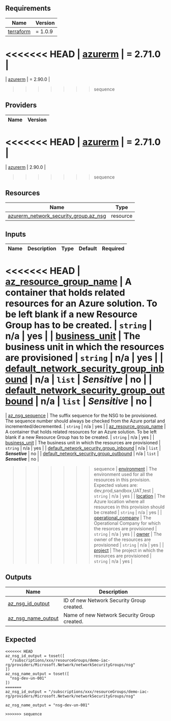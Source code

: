 <!-- BEGIN_TF_DOCS -->
## Requirements

| Name | Version |
|------|---------|
| <a name="requirement_terraform"></a> [terraform](#requirement\_terraform) | = 1.0.9 |
<<<<<<< HEAD
| <a name="requirement_azurerm"></a> [azurerm](#requirement\_azurerm) | = 2.71.0 |
=======
| <a name="requirement_azurerm"></a> [azurerm](#requirement\_azurerm) | = 2.90.0 |
>>>>>>> sequence

## Providers

| Name | Version |
|------|---------|
<<<<<<< HEAD
| <a name="provider_azurerm"></a> [azurerm](#provider\_azurerm) | = 2.71.0 |
=======
| <a name="provider_azurerm"></a> [azurerm](#provider\_azurerm) | 2.90.0 |

>>>>>>> sequence
## Resources

| Name | Type |
|------|------|
| [azurerm_network_security_group.az_nsg](https://registry.terraform.io/providers/hashicorp/azurerm/latest/docs/resources/network_security_group) | resource |

## Inputs

| Name | Description | Type | Default | Required |
|------|-------------|------|---------|:--------:|
<<<<<<< HEAD
| <a name="input_az_resource_group_name"></a> [az\_resource\_group\_name](#input\_az\_resource\_group\_name) | A container that holds related resources for an Azure solution. To be left blank if a new Resource Group has to be created. | `string` | n/a | yes |
| <a name="input_business_unit"></a> [business\_unit](#input\_business\_unit) | The business unit in which the resources are provisioned | `string` | n/a | yes |
| <a name="input_default_network_security_group_inbound"></a> [default\_network\_security\_group\_inbound](#input\_default\_network\_security\_group\_inbound) | n/a | `list` | ***Sensitive*** | no |
| <a name="input_default_network_security_group_outbound"></a> [default\_network\_security\_group\_outbound](#input\_default\_network\_security\_group\_outbound) | n/a | `list` | ***Sensitive*** | no |
=======
| <a name="input_az_nsg_sequence"></a> [az\_nsg\_sequence](#input\_az\_nsg\_sequence) | The suffix sequence for the NSG to be provisioned. The sequence number should always be checked from the Azure portal and incremented/decremented. | `string` | n/a | yes |
| <a name="input_az_resource_group_name"></a> [az\_resource\_group\_name](#input\_az\_resource\_group\_name) | A container that holds related resources for an Azure solution. To be left blank if a new Resource Group has to be created. | `string` | n/a | yes |
| <a name="input_business_unit"></a> [business\_unit](#input\_business\_unit) | The business unit in which the resources are provisioned | `string` | n/a | yes |
| <a name="input_default_network_security_group_inbound"></a> [default\_network\_security\_group\_inbound](#input\_default\_network\_security\_group\_inbound) | n/a | `list` | ***Sensetive*** | no |
| <a name="input_default_network_security_group_outbound"></a> [default\_network\_security\_group\_outbound](#input\_default\_network\_security\_group\_outbound) | n/a | `list` | ***Sensetive*** | no |
>>>>>>> sequence
| <a name="input_environment"></a> [environment](#input\_environment) | The environment used for all the resources in this provision.<br>Expected values are: dev,prod,sandbox,UAT,test | `string` | n/a | yes |
| <a name="input_location"></a> [location](#input\_location) | The Azure location where all resources in this provision should be created | `string` | n/a | yes |
| <a name="input_operational_company"></a> [operational\_company](#input\_operational\_company) | The Operational Company for which the resorces are provisioned | `string` | n/a | yes |
| <a name="input_owner"></a> [owner](#input\_owner) | The owner of the resources are provisioned | `string` | n/a | yes |
| <a name="input_project"></a> [project](#input\_project) | The project in which the resources are provisioned | `string` | n/a | yes |

## Outputs

| Name | Description |
|------|-------------|
| <a name="output_az_nsg_id_output"></a> [az\_nsg\_id\_output](#output\_az\_nsg\_id\_output) | ID of new Network Security Group created. |
| <a name="output_az_nsg_name_output"></a> [az\_nsg\_name\_output](#output\_az\_nsg\_name\_output) | Name of new Network Security Group created. |

## Expected

```
<<<<<<< HEAD
az_nsg_id_output = toset([
  "/subscriptions/xxx/resourceGroups/demo-iac-rg/providers/Microsoft.Network/networkSecurityGroups/nsg"
])
az_nsg_name_output = toset([
  "nsg-dev-un-001"
])
=======
az_nsg_id_output = "/subscriptions/xxx/resourceGroups/demo-iac-rg/providers/Microsoft.Network/networkSecurityGroups/nsg"

az_nsg_name_output = "nsg-dev-un-001"

>>>>>>> sequence
```
<!-- END_TF_DOCS -->

